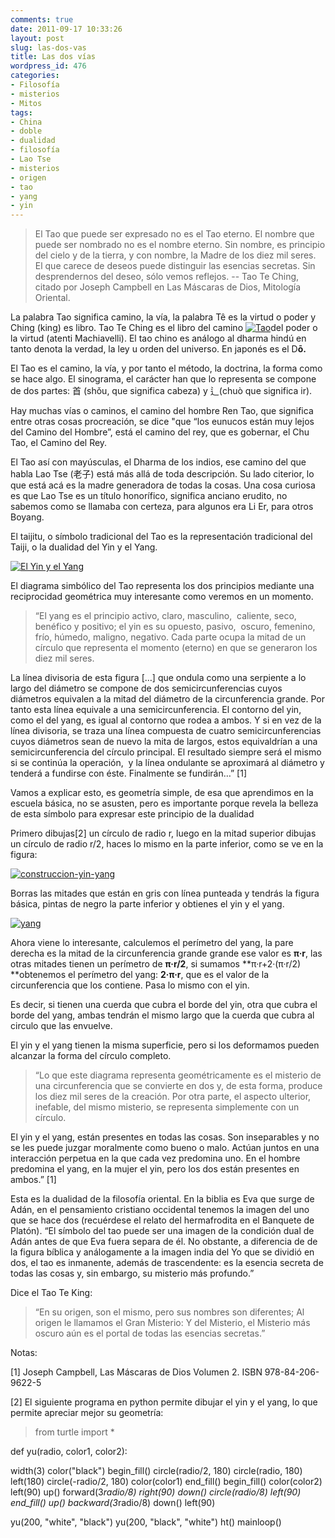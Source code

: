 ```yaml
---
comments: true
date: 2011-09-17 10:33:26
layout: post
slug: las-dos-vas
title: Las dos vías
wordpress_id: 476
categories:
- Filosofía
- misterios
- Mitos
tags:
- China
- doble
- dualidad
- filosofía
- Lao Tse
- misterios
- origen
- tao
- yang
- yin
---
```


> El Tao que puede ser expresado no es el Tao eterno.
El nombre que puede ser nombrado no es el nombre eterno.
Sin nombre, es principio del cielo y de la tierra, y con nombre, la Madre de los diez mil seres.
El que carece de deseos puede distinguir las esencias secretas.
Sin desprendernos del deseo, sólo vemos reflejos.
-- Tao Te Ching, citado por Joseph Campbell en Las Máscaras de Dios, Mitología Oriental.


La palabra Tao significa camino, la vía, la palabra Tê es la virtud o poder y Ching (king) es libro. Tao Te Ching es el libro del camino [![Tao](http://www.akarru.org/blog/wp-content/uploads/2011/09/Tao_thumb.png)](http://www.akarru.org/blog/wp-content/uploads/2011/09/Tao.png)del poder o la virtud (atenti Machiavelli). El tao chino es análogo al dharma hindú en tanto denota la verdad, la ley u orden del universo. En japonés es el D**ō.**

El Tao es el camino, la vía, y por tanto el método, la doctrina, la forma como se hace algo. El sinograma, el carácter han que lo representa se compone de dos partes: 首 (shǒu, que significa cabeza) y 辶(chuò que significa ir).

Hay muchas vías o caminos, el camino del hombre Ren Tao, que significa entre otras cosas procreación, se dice "que “los eunucos están muy lejos del Camino del Hombre”, está el camino del rey, que es gobernar, el Chu Tao, el Camino del Rey.

El Tao así con mayúsculas, el Dharma de los indios, ese camino del que habla Lao Tse (老子) está más allá de toda descripción. Su lado citerior, lo que está acá es la madre generadora de todas la cosas. Una cosa curiosa es que Lao Tse es un título honorífico, significa anciano erudito, no sabemos como se llamaba con certeza, para algunos era Li Er, para otros Boyang.

El taijitu, o símbolo tradicional del Tao es la representación tradicional del Taiji, o la dualidad del Yin y el Yang.

[![El Yin y el Yang](http://www.akarru.org/blog/wp-content/uploads/2011/09/yin-yang_thumb.png)](http://www.akarru.org/blog/wp-content/uploads/2011/09/yin-yang.png)

El diagrama simbólico del Tao representa los dos principios mediante una reciprocidad geométrica muy interesante como veremos en un momento.


> “El yang es el principio activo, claro, masculino,  caliente, seco, benéfico y positivo; el yin es su opuesto, pasivo,  oscuro, femenino, frío, húmedo, maligno, negativo. Cada parte ocupa la mitad de un círculo que representa el momento (eterno) en que se generaron los diez mil seres.

La línea divisoria de esta figura […] que ondula como una serpiente a lo largo del diámetro se compone de dos semicircunferencias cuyos diámetros equivalen a la mitad del diámetro de la circunferencia grande. Por tanto esta línea equivale a una semicircunferencia. El contorno del yin, como el del yang, es igual al contorno que rodea a ambos. Y si en vez de la línea divisoria, se traza una línea compuesta de cuatro semicircunferencias cuyos diámetros sean de nuevo la mita de largos, estos equivaldrían a una semicircunferencia del círculo principal. El resultado siempre será el mismo si se continúa la operación,  y la línea ondulante se aproximará al diámetro y tenderá a fundirse con éste. Finalmente se fundirán…” [1]


Vamos a explicar esto, es geometría simple, de esa que aprendimos en la escuela básica, no se asusten, pero es importante porque revela la belleza de esta símbolo para expresar este principio de la dualidad

Primero dibujas[2] un círculo de radio r, luego en la mitad superior dibujas un círculo de radio r/2, haces lo mismo en la parte inferior, como se ve en la figura:

[![construccion-yin-yang](http://www.akarru.org/blog/wp-content/uploads/2011/09/construccion-yin-yang_thumb.png)](http://www.akarru.org/blog/wp-content/uploads/2011/09/construccion-yin-yang.png)

Borras las mitades que están en gris con línea punteada y tendrás la figura básica, pintas de negro la parte inferior y obtienes el yin y el yang.



[![yang](http://www.akarru.org/blog/wp-content/uploads/2011/09/yang_thumb.png)](http://www.akarru.org/blog/wp-content/uploads/2011/09/yang.png)

Ahora viene lo interesante, calculemos el perímetro del yang, la pare derecha es la mitad de la circunferencia grande grande ese valor es **π·r**, las otras mitades tienen un perímetro de **π·r/2**, si sumamos **π·r+2·(π·r/2) **obtenemos el perímetro del yang: **2·π·r**, que es el valor de la circunferencia que los contiene. Pasa lo mismo con el yin.

Es decir, si tienen una cuerda que cubra el borde del yin, otra que cubra el borde del yang, ambas tendrán el mismo largo que la cuerda que cubra al circulo que las envuelve.

El yin y el yang tienen la misma superficie, pero si los deformamos pueden alcanzar la forma del círculo completo.




> “Lo que este diagrama representa geométricamente es el misterio de una circunferencia que se convierte en dos y, de esta forma, produce los diez mil seres de la creación. Por otra parte, el aspecto ulterior, inefable, del mismo misterio, se representa simplemente con un círculo.

El yin y el yang, están presentes en todas las cosas. Son inseparables y no se les puede juzgar moralmente como bueno o malo. Actúan juntos en una interacción perpetua en la que cada vez predomina uno. En el hombre predomina el yang, en la mujer el yin, pero los dos están presentes en ambos.” [1]


Esta es la dualidad de la filosofía oriental. En la biblia es Eva que surge de Adán, en el pensamiento cristiano occidental tenemos la imagen del uno que se hace dos (recuérdese el relato del hermafrodita en el Banquete de Platón). “El símbolo del tao puede ser una imagen de la condición dual de Adán antes de que Eva fuera separa de él. No obstante, a diferencia de de la figura bíblica y análogamente a la imagen india del Yo que se dividió en dos, el tao es inmanente, además de trascendente: es la esencia secreta de todas las cosas y, sin embargo, su misterio más profundo.”

Dice el Tao Te King:


> “En su origen, son el mismo, pero sus nombres son diferentes;
Al origen le llamamos el Gran Misterio:
Y del Misterio, el Misterio más oscuro aún es el portal de todas las esencias secretas.”


Notas:

[1] Joseph Campbell, Las Máscaras de Dios Volumen 2. ISBN 978-84-206-9622-5

[2] El siguiente programa en python permite dibujar el yin y el yang, lo que permite apreciar mejor su geometría:


> from turtle import *

def yu(radio, color1, color2):

> 
> 
width(3)
color("black")
begin_fill()
circle(radio/2, 180)
circle(radio, 180)
left(180)
circle(-radio/2, 180)
color(color1)
end_fill()
begin_fill()
color(color2)
left(90)
up()
forward(3*radio/8)
right(90)
down()
circle(radio/8)
left(90)
end_fill()
up()
backward(3*radio/8)
down()
left(90)
> 
> 
yu(200, "white", "black")
yu(200, "black", "white")
ht()
mainloop()
